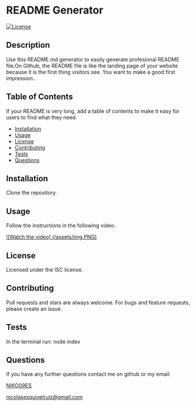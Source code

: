 # README Generator 
  
 [![License](https://img.shields.io/badge/License-ISC-yellow.svg)](https://opensource.org/licenses/ISC)

  ## Description 

  Use this README.md generator to easily generate profesional README file.On Github, the README file is like the landing page of your website because it is the first thing visitors see. You want to make a good first impression..
  
  
  ## Table of Contents 
  
  If your README is very long, add a table of contents to make it easy for users to find what they need.
  
  * [Installation](#installation)
  * [Usage](#usage)
  * [License](#license)
  * [Contributing](#contributing)
  * [Tests](#tests)
  * [Questions](#Questions)
  
  ## Installation
  
  Clone the repository.
  
  
  ## Usage 
  
  Follow the instructions in the following video. 

  [![Watch the video] (/assets/img.PNG)](/assets/demo.mp4)

  
  
  
  ## License
  
  Licensed under the ISC license.
  
  ## Contributing
  
  Pull requests and stars are always welcome. For bugs and feature requests, please create an issue.
  
  ## Tests
  
  In the terminal run: node index

  ## Questions

  If you have any further questions contact me on github or my email:

  [NIKO09ES](https://github.com/NIKO09ES)

  [nicolasesquivelruiz@gmail.com](mailto:nicolasesquivelruiz@gmail.com)
